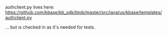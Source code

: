 authclient.py lives here: https://github.com/kbase/kb_sdk/blob/master/src/java/us/kbase/templates/authclient.py

... but is checked in as it's needed for tests.